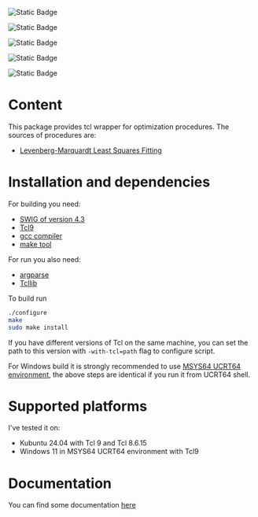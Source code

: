 ![Static Badge](https://img.shields.io/badge/version-0.1-blue)

![Static Badge](https://img.shields.io/badge/license-MIT-blue)

![Static Badge](https://img.shields.io/badge/Tcl_version-9.0-blue)

![Static Badge](https://img.shields.io/badge/Kubuntu_24.04-pass-green)

![Static Badge](https://img.shields.io/badge/Windows_11-pass-green)

# Content

This package provides tcl wrapper for optimization procedures.
The sources of procedures are:
- [Levenberg-Marquardt Least Squares Fitting](http://cow.physics.wisc.edu/%7Ecraigm/idl/cmpfit.html)

# Installation and dependencies

For building you need:
- [SWIG of version 4.3](https://www.swig.org/download.html)
- [Tcl9](https://www.tcl.tk/software/tcltk/9.0.html)
- [gcc compiler](https://gcc.gnu.org/)
- [make tool](https://www.gnu.org/software/make/)

For run you also need:
- [argparse](https://wiki.tcl-lang.org/page/argparse)
- [Tcllib](https://www.tcl.tk/software/tcllib/)

To build run 
```bash
./configure
make
sudo make install
```
If you have different versions of Tcl on the same machine, you can set the path to this version with `-with-tcl=path`
flag to configure script.

For Windows build it is strongly recommended to use [MSYS64 UCRT64 environment](https://www.msys2.org/), the above
steps are identical if you run it from UCRT64 shell.

# Supported platforms

I've tested it on:
- Kubuntu 24.04 with Tcl 9 and Tcl 8.6.15
- Windows 11 in MSYS64 UCRT64 environment with Tcl9

# Documentation

You can find some documentation [here](https://georgtree.github.io/tclopt)
